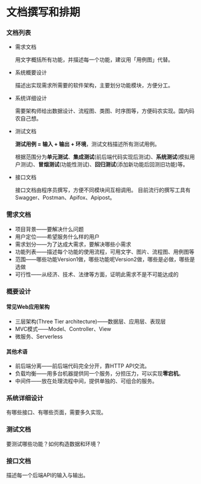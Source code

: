 # 文档撰写和排期

### 文档列表
+ 需求文档

	用文字概括所有功能，并描述每一个功能，建议用「用例图」代替。

+ 系统概要设计

	描述出实现需求所需要的软件架构，主要划分功能模块，方便分工。

+ 系统详细设计

	需要架构师给出数据设计、流程图、类图、时序图等，方便码农实现。国内码农自己想。

+ 测试文档

 	**测试用例 = 输入 + 输出 + 环境**，测试文档描述所有测试用例。

	根据范围分为**单元测试**、**集成测试**(前后端代码实现后测试)、**系统测试**(模拟用户测试)、**冒烟测试**(功能性测试)、**回归测试**(添加新功能后回测旧功能)等。

+ 接口文档

	接口文档由程序员撰写，方便不同模块间互相调用。
	目前流行的撰写工具有Swagger、Postman、Apifox、Apipost。

### 需求文档

+ 项目背景——要解决什么问题
+ 用户定位——希望服务什么样的用户
+ 需求划分——为了达成大需求，要解决哪些小需求
+ 功能列表——描述每个功能的使用流程，可用文字、图片、流程图、用例图等
+ 范围——哪些功能Version1做，哪些功能呢Version2做，哪些是必做，哪些是选做
+ 可行性——从经济、技术、法律等方面，证明此需求不是不可能达成的

### 概要设计

#### 常见Web应用架构
+ 三层架构(Three Tier architecture)——数据层、应用层、表现层
+ MVC模式——Model、Controller、View
+ 微服务、Serverless

#### 其他术语
+ 前后端分离——前后端代码完全分开，靠HTTP API交流。
+ 负载均衡——用多台机器提供同一个服务，分担压力，可以实现**零宕机**。
+ 中间件——放在处理流程中间，提供单独的、可组合的服务。

###  系统详细设计

有哪些接口、有哪些页面，需要多久实现。

### 测试文档

要测试哪些功能？如何构造数据和环境？

### 接口文档

描述每一个后端API的输入与输出。

